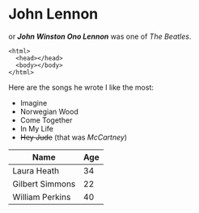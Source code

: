 # John Lennon
or ***John Winston Ono Lennon*** was one of *The Beatles*. 

    <html>
      <head></head>
      <body></body>
    </html>

Here are the songs he wrote I like the most:
 - Imagine
 - Norwegian Wood
 - Come Together
 - In My Life
 - ~~Hey Jude~~ (that was *McCartney*)

| Name             | Age |
| ---------------- | --- |
| Laura Heath      | 34  |
| Gilbert Simmons  | 22  |
| William Perkins  | 40  |
